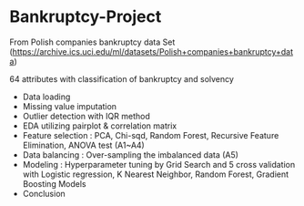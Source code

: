 # Bankruptcy-Project
From Polish companies bankruptcy data Set (https://archive.ics.uci.edu/ml/datasets/Polish+companies+bankruptcy+data)

64 attributes with classification of bankruptcy and solvency

- Data loading
- Missing value imputation
- Outlier detection with IQR method
- EDA utilizing pairplot & correlation matrix
- Feature selection : PCA, Chi-sqd, Random Forest, Recursive Feature Elimination, ANOVA test (A1~A4)
- Data balancing : Over-sampling the imbalanced data (A5)
- Modeling : Hyperparameter tuning by Grid Search and 5 cross validation with Logistic regression, K Nearest Neighbor, Random Forest, Gradient Boosting Models
- Conclusion

